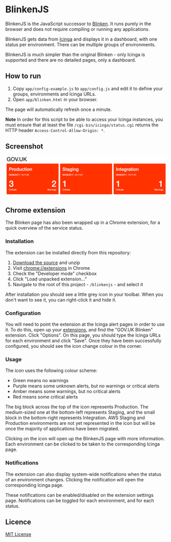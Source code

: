 # BlinkenJS

BlinkenJS is the JavaScript successor to [Blinken](https://github.com/alphagov/blinken). It runs purely in the browser and does not require compiling or running any applications.

BlinkenJS gets data from [Icinga](https://www.icinga.com/) and displays it in a dashboard, with one status per environment. There can be multiple groups of environments.

BlinkenJS is much simpler than the original Blinken - only Icinga is supported and there are no detailed pages, only a dashboard.

## How to run

1. Copy `app/config-example.js` to `app/config.js` and edit it to define your groups, environments and Icinga URLs.
2. Open `app/blinken.html` in your browser.

The page will automatically refresh once a minute.

**Note** In order for this script to be able to access your Icinga instances, you must ensure that at least the file `/cgi-bin/icinga/status.cgi` returns the HTTP header `Access-Control-Allow-Origin: *`.

## Screenshot

![Screenshot of BlinkenJS in action](docs/screenshot.png)

## Chrome extension

The Blinken page has also been wrapped up in a Chrome extension, for a quick overview of the service status.

### Installation

The extension can be installed directly from this repository:

1. [Download the source][source] and unzip
2. Visit [chrome://extensions][extensions] in Chrome
3. Check the "Developer mode" checkbox
4. Click "Load unpacked extension..."
5. Navigate to the root of this project - `/blinkenjs` - and select it

After installation you should see a little grey icon in your toolbar. When you don't want to see it, you can right-click it and hide it.

### Configuration

You will need to point the extension at the Icinga alert pages in order to use it. To do this, open up your [extensions][extensions], and find the "GOV.UK Blinken" extension. Click "Options". On this page, you should type the Icinga URLs for each environment and click "Save". Once they have been successfully configured, you should see the icon change colour in the corner.

### Usage

The icon uses the following colour scheme:

- Green means no warnings
- Purple means some unknown alerts, but no warnings or critical alerts
- Amber means some warnings, but no critical alerts
- Red means some critical alerts

The big block across the top of the icon represents Production. The medium-sized one at the bottom-left represents
Staging, and the small block in the bottom-right represents Integration. AWS Staging and Production environments are
not yet represented in the icon but will be once the majority of applications have been migrated.

Clicking on the icon will open up the BlinkenJS page with more information. Each environment can be clicked to be taken
to the corresponding Icinga page.  

### Notifications

The extension can also display system-wide notifications when the status of an environment changes. Clicking the notification will open the corresponding Icinga page.

These notifications can be enabled/disabled on the extension settings page. Notifications can be toggled for each environment, and for each status.

[source]: https://github.com/alphagov/blinkenjs/archive/master.zip
[extensions]: chrome://extensions

## Licence

[MIT License](LICENCE)
